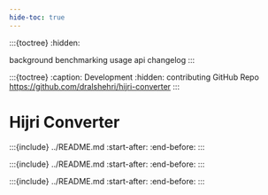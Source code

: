 ```yaml
---
hide-toc: true
---
```


:::{toctree}
:hidden:

background
benchmarking
usage
api
changelog
:::

:::{toctree}
:caption: Development
:hidden:
contributing
GitHub Repo <https://github.com/dralshehri/hijri-converter>
:::

# Hijri Converter

:::{include} ../README.md
:start-after: <!-- start description -->
:end-before: <!-- end description -->
:::

:::{include} ../README.md
:start-after: <!-- start summary -->
:end-before: <!-- end summary -->
:::

:::{include} ../README.md
:start-after: <!-- start footer -->
:end-before: <!-- end footer -->
:::
